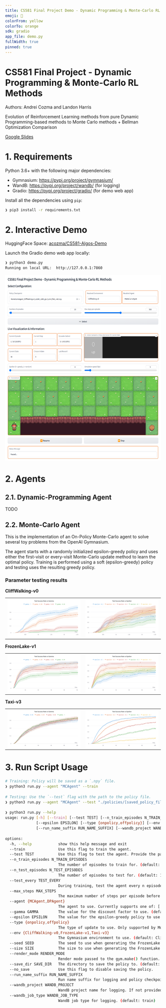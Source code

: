 ```yaml
---
title: CS581 Final Project Demo - Dynamic Programming & Monte-Carlo RL Methods
emoji: 🧠
colorFrom: yellow
colorTo: orange
sdk: gradio
app_file: demo.py
fullWidth: true
pinned: true
---
```


# CS581 Final Project - Dynamic Programming & Monte-Carlo RL Methods

Authors: Andrei Cozma and Landon Harris

Evolution of Reinforcement Learning methods from pure Dynamic Programming-based methods to Monte Carlo methods + Bellman Optimization Comparison  

[Google Slides](https://docs.google.com/presentation/d/1v4WwBQKoPnGiyCMXgUs-pCCJ8IwZqM3thUf-Ky00eTQ/edit?usp=sharing)

# 1. Requirements

Python 3.6+ with the following major dependencies:

- Gymnasium: <https://pypi.org/project/gymnasium/>
- WandB: <https://pypi.org/project/wandb/> (for logging)
- Gradio: <https://pypi.org/project/gradio/> (for demo web app)

Install all the dependencies using `pip`:

```bash
❯ pip3 install -r requirements.txt
```

# 2. Interactive Demo

HuggingFace Space: [acozma/CS581-Algos-Demo](https://huggingface.co/spaces/acozma/CS581-Algos-Demo)

Launch the Gradio demo web app locally:

```bash
❯ python3 demo.py
Running on local URL:  http://127.0.0.1:7860
```

<img src="./assets/gradio_demo.png"  height="600" />

# 2. Agents

## 2.1. Dynamic-Programming Agent

TODO

## 2.2. Monte-Carlo Agent

This is the implementation of an On-Policy Monte-Carlo agent to solve several toy problems from the OpenAI Gymnasium.  

The agent starts with a randomly initialized epsilon-greedy policy and uses either the first-visit or every-visit Monte-Carlo update method to learn the optimal policy. Training is performed using a soft (epsilon-greedy) policy and testing uses the resulting greedy policy.

### Parameter testing results

**CliffWalking-v0**  

<table>
  <tr>
    <td><img src="./plots/MC/MCAgent_CliffWalking-v0_gammas.png"/></td>
    <td><img src="./plots/MC/MCAgent_CliffWalking-v0_epsilons.png"/></td>
  </tr>
</table>

**FrozenLake-v1**  
<table>
  <tr>
    <td><img src="./plots/MC/MCAgent_FrozenLake-v1_gammas.png"/></td>
    <td><img src="./plots/MC/MCAgent_FrozenLake-v1_epsilons.png"/></td>
  </tr>
</table>

**Taxi-v3**  
<table>
  <tr>
    <td><img src="./plots/MC/MCAgent_Taxi-v3_gammas.png"/></td>
    <td><img src="./plots/MC/MCAgent_Taxi-v3_epsilons.png"/></td>
  </tr>
</table>

# 3. Run Script Usage

```bash
# Training: Policy will be saved as a `.npy` file.
❯ python3 run.py --agent "MCAgent" --train

# Testing: Use the `--test` flag with the path to the policy file.
❯ python3 run.py --agent "MCAgent" --test "./policies/[saved_policy_file].npy" --render_mode human

❯ python3 run.py --help
usage: run.py [-h] [--train] [--test TEST] [--n_train_episodes N_TRAIN_EPISODES] [--n_test_episodes N_TEST_EPISODES] [--test_every TEST_EVERY] [--max_steps MAX_STEPS] --agent {MCAgent,DPAgent} [--gamma GAMMA]
              [--epsilon EPSILON] [--type {onpolicy,offpolicy}] [--env {CliffWalking-v0,FrozenLake-v1,Taxi-v3}] [--seed SEED] [--size SIZE] [--render_mode RENDER_MODE] [--save_dir SAVE_DIR] [--no_save]
              [--run_name_suffix RUN_NAME_SUFFIX] [--wandb_project WANDB_PROJECT] [--wandb_job_type WANDB_JOB_TYPE]

options:
  -h, --help            show this help message and exit
  --train               Use this flag to train the agent.
  --test TEST           Use this flag to test the agent. Provide the path to the policy file.
  --n_train_episodes N_TRAIN_EPISODES
                        The number of episodes to train for. (default: 2500)
  --n_test_episodes N_TEST_EPISODES
                        The number of episodes to test for. (default: 100)
  --test_every TEST_EVERY
                        During training, test the agent every n episodes. (default: 100)
  --max_steps MAX_STEPS
                        The maximum number of steps per episode before the episode is forced to end. If not provided, defaults to the number of states in the environment. (default: None)
  --agent {MCAgent,DPAgent}
                        The agent to use. Currently supports one of: ['MCAgent', 'DPAgent']
  --gamma GAMMA         The value for the discount factor to use. (default: 0.99)
  --epsilon EPSILON     The value for the epsilon-greedy policy to use. (default: 0.4)
  --type {onpolicy,offpolicy}
                        The type of update to use. Only supported by Monte-Carlo agent. (default: onpolicy)
  --env {CliffWalking-v0,FrozenLake-v1,Taxi-v3}
                        The Gymnasium environment to use. (default: CliffWalking-v0)
  --seed SEED           The seed to use when generating the FrozenLake environment. If not provided, a random seed is used. (default: None)
  --size SIZE           The size to use when generating the FrozenLake environment. (default: 8)
  --render_mode RENDER_MODE
                        Render mode passed to the gym.make() function. Use 'human' to render the environment. (default: None)
  --save_dir SAVE_DIR   The directory to save the policy to. (default: policies)
  --no_save             Use this flag to disable saving the policy.
  --run_name_suffix RUN_NAME_SUFFIX
                        Run name suffix for logging and policy checkpointing. (default: None)
  --wandb_project WANDB_PROJECT
                        WandB project name for logging. If not provided, no logging is done. (default: None)
  --wandb_job_type WANDB_JOB_TYPE
                        WandB job type for logging. (default: train)
```
